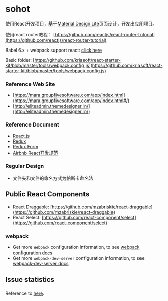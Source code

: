 # sohot

使用React开发项目，基于[Material Design Lite]()页面设计，开发出应用项目。

使用react router教程：
[https://github.com/reactjs/react-router-tutorial](https://github.com/reactjs/react-router-tutorial)

Babel 6.x + webpack support react: [click here](http://stackoverflow.com/questions/33460420/babel-loader-jsx-syntaxerror-unexpected-token)

Basic folder: [https://github.com/kriasoft/react-starter-kit/blob/master/tools/webpack.config.js](https://github.com/kriasoft/react-starter-kit/blob/master/tools/webpack.config.js)

### Reference Web Site

* [https://mara.groupfivesoftware.com/app/index.html](https://mara.groupfivesoftware.com/app/index.html#/)
* [http://eliteadmin.themedesigner.in/](http://eliteadmin.themedesigner.in/)

### Reference Document

* [React.js](http://reactjs.cn/react/index.html)
* [Redux](https://docs.reduxframework.com/)
* [Redux Form](http://redux-form.com/)
* [Airbnb React开发规范](https://github.com/airbnb/javascript/tree/master/react)

### Regular Design

* 文件夹和文件的命名方式为帕斯卡命名法

## Public React Components

* React Draggable: [https://github.com/mzabriskie/react-draggable](https://github.com/mzabriskie/react-draggable)
* React Select: [https://github.com/react-component/select](https://github.com/react-component/select)

### webpack

* Get more `Webpack` configuration information, to see [webpack configuration docs](http://webpack.github.io/docs/configuration.html)
* Get more `webpack-dev-server` configuration information, to see [webpack-dev-server docs](http://webpack.github.io/docs/webpack-dev-server.html)

## Issue statistics ##

###  ###
Reference to [here](https://github.com/yannickcr/eslint-plugin-react/blob/master/docs/rules/prop-types.md#as-for-exceptions).
